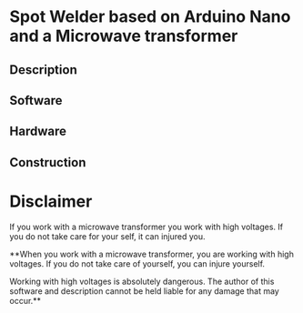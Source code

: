 # Spot Welder based on Arduino Nano and a Microwave transformer
## Description


## Software



## Hardware



## Construction



# Disclaimer
If you work with a microwave transformer you work with high voltages. If you do not take care for your self, it can injured you.


**When you work with a microwave transformer, you are working with high voltages. If you do not take care of yourself, you can injure yourself.

Working with high voltages is absolutely dangerous.
The author of this software and description cannot be held liable for any damage that may occur.**
